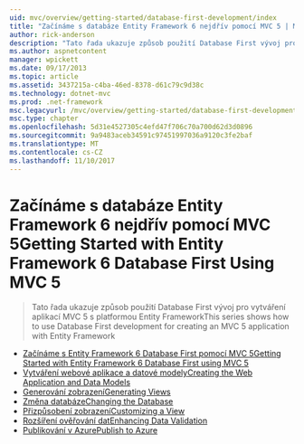 ```yaml
---
uid: mvc/overview/getting-started/database-first-development/index
title: "Začínáme s databáze Entity Framework 6 nejdřív pomocí MVC 5 | Microsoft Docs"
author: rick-anderson
description: "Tato řada ukazuje způsob použití Database First vývoj pro vytváření aplikací MVC 5 s platformou Entity Framework"
ms.author: aspnetcontent
manager: wpickett
ms.date: 09/17/2013
ms.topic: article
ms.assetid: 3437215a-c4ba-46ed-8378-d61c79c9d38c
ms.technology: dotnet-mvc
ms.prod: .net-framework
msc.legacyurl: /mvc/overview/getting-started/database-first-development
msc.type: chapter
ms.openlocfilehash: 5d31e4527305c4efd47f706c70a700d62d3d0896
ms.sourcegitcommit: 9a9483aceb34591c97451997036a9120c3fe2baf
ms.translationtype: MT
ms.contentlocale: cs-CZ
ms.lasthandoff: 11/10/2017
---
```

<a name="getting-started-with-entity-framework-6-database-first-using-mvc-5"></a><span data-ttu-id="303ff-103">Začínáme s databáze Entity Framework 6 nejdřív pomocí MVC 5</span><span class="sxs-lookup"><span data-stu-id="303ff-103">Getting Started with Entity Framework 6 Database First Using MVC 5</span></span>
====================
> <span data-ttu-id="303ff-104">Tato řada ukazuje způsob použití Database First vývoj pro vytváření aplikací MVC 5 s platformou Entity Framework</span><span class="sxs-lookup"><span data-stu-id="303ff-104">This series shows how to use Database First development for creating an MVC 5 application with Entity Framework</span></span>


- [<span data-ttu-id="303ff-105">Začínáme s Entity Framework 6 Database First pomocí MVC 5</span><span class="sxs-lookup"><span data-stu-id="303ff-105">Getting Started with Entity Framework 6 Database First using MVC 5</span></span>](setting-up-database.md)
- [<span data-ttu-id="303ff-106">Vytváření webové aplikace a datové modely</span><span class="sxs-lookup"><span data-stu-id="303ff-106">Creating the Web Application and Data Models</span></span>](creating-the-web-application.md)
- [<span data-ttu-id="303ff-107">Generování zobrazení</span><span class="sxs-lookup"><span data-stu-id="303ff-107">Generating Views</span></span>](generating-views.md)
- [<span data-ttu-id="303ff-108">Změna databáze</span><span class="sxs-lookup"><span data-stu-id="303ff-108">Changing the Database</span></span>](changing-the-database.md)
- [<span data-ttu-id="303ff-109">Přizpůsobení zobrazení</span><span class="sxs-lookup"><span data-stu-id="303ff-109">Customizing a View</span></span>](customizing-a-view.md)
- [<span data-ttu-id="303ff-110">Rozšíření ověřování dat</span><span class="sxs-lookup"><span data-stu-id="303ff-110">Enhancing Data Validation</span></span>](enhancing-data-validation.md)
- [<span data-ttu-id="303ff-111">Publikování v Azure</span><span class="sxs-lookup"><span data-stu-id="303ff-111">Publish to Azure</span></span>](publish-to-azure.md)
